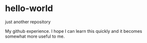 # hello-world
just another repository

My github experience.  I hope I can learn this quickly and it becomes somewhat more useful to me.
